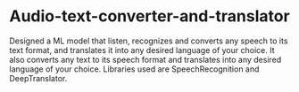 # Audio-text-converter-and-translator
Designed a ML model that listen, recognizes and converts any speech to its text format, and translates it into any desired language of your
choice. It also converts any text to its speech format and translates into any desired language of your choice. 
Libraries used are SpeechRecognition and DeepTranslator. 
